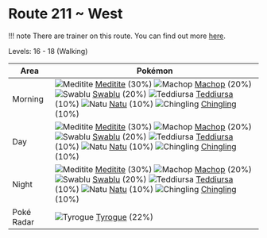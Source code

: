 # Route 211 ~ West

!!! note
    There are trainer on this route. You can find out more [here](/trainer_changes/route_211__west/).

Levels: 16 - 18 (Walking)

Area       | Pokémon
---        | ---
Morning    | ![][307]  [Meditite] (30%) ![][066]  [Machop] (20%) ![][333]  [Swablu] (20%)  ![][216]  [Teddiursa] (10%) ![][177]  [Natu] (10%) ![][433]  [Chingling] (10%)<br>
Day        | ![][307]  [Meditite] (30%) ![][066]  [Machop] (20%) ![][333]  [Swablu] (20%)  ![][216]  [Teddiursa] (10%) ![][177]  [Natu] (10%) ![][433]  [Chingling] (10%)<br>
Night      | ![][307]  [Meditite] (30%) ![][066]  [Machop] (20%) ![][333]  [Swablu] (20%)  ![][216]  [Teddiursa] (10%) ![][177]  [Natu] (10%) ![][433]  [Chingling] (10%)<br>
Poké Radar | ![][236]  [Tyrogue] (22%)


[066]: https://raw.githubusercontent.com/PokeAPI/sprites/master/sprites/pokemon/66.png "Machop"
[177]: https://raw.githubusercontent.com/PokeAPI/sprites/master/sprites/pokemon/177.png "Natu"
[216]: https://raw.githubusercontent.com/PokeAPI/sprites/master/sprites/pokemon/216.png "Teddiursa"
[236]: https://raw.githubusercontent.com/PokeAPI/sprites/master/sprites/pokemon/236.png "Tyrogue"
[307]: https://raw.githubusercontent.com/PokeAPI/sprites/master/sprites/pokemon/307.png "Meditite"
[333]: https://raw.githubusercontent.com/PokeAPI/sprites/master/sprites/pokemon/333.png "Swablu"
[433]: https://raw.githubusercontent.com/PokeAPI/sprites/master/sprites/pokemon/433.png "Chingling"
[Machop]: /pokemon_changes/066/
[Natu]: /pokemon_changes/177/
[Teddiursa]: /pokemon_changes/216/
[Tyrogue]: /pokemon_changes/236/
[Meditite]: /pokemon_changes/307/
[Swablu]: /pokemon_changes/333/
[Chingling]: /pokemon_changes/433/
